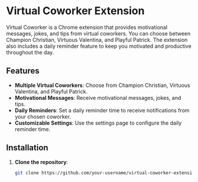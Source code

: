 # Virtual Coworker Extension

Virtual Coworker is a Chrome extension that provides motivational messages, jokes, and tips from virtual coworkers. You can choose between Champion Christian, Virtuous Valentina, and Playful Patrick. The extension also includes a daily reminder feature to keep you motivated and productive throughout the day.

## Features

- **Multiple Virtual Coworkers**: Choose from Champion Christian, Virtuous Valentina, and Playful Patrick.
- **Motivational Messages**: Receive motivational messages, jokes, and tips.
- **Daily Reminders**: Set a daily reminder time to receive notifications from your chosen coworker.
- **Customizable Settings**: Use the settings page to configure the daily reminder time.

## Installation

1. **Clone the repository**:
   ```bash
   git clone https://github.com/your-username/virtual-coworker-extension.git
